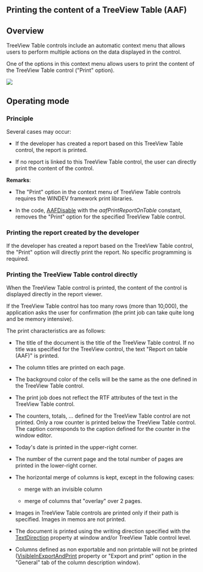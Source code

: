 
## Printing the content of a TreeView Table (AAF)
			

<a name="NOTE1"></a>
<a name="NOTE1_1"></a>


## Overview
<a name="overview_ELTTEXTE000117"></a>
TreeView Table controls include an automatic context menu that allows users to perform multiple actions on the data displayed in the control. 

One of the options in this context menu allows users to print the content of the TreeView Table control ("Print" option). 

![](https://doc.pcsoft.fr/en-US/images/image.awp?langid=3&name=FAA_Imprimer_TableH.gif)


<a name="NOTE2"></a>
<a name="NOTE2_1"></a>


## Operating mode
<a name="operating_mode_ELTTEXTE000141"></a>


### Principle
<a name="principle_ELTPARAGRAPHE000020"></a>

Several cases may occur:

- If the developer has created a report based on this TreeView Table control, the report is printed.

- If no report is linked to this TreeView Table control, the user can directly print the content of the control.




**Remarks**: 

- The "Print" option in the context menu of TreeView Table controls requires the WINDEV framework print libraries.

- In the code, [AAFDisable](../WDLang1/1000022018.md) with the *aafPrintReportOnTable* constant, removes the "Print" option for the specified TreeView Table control.





### Printing the report created by the developer
<a name="printing_the_report_created_the_developer_ELTPARAGRAPHE000036"></a>

If the developer has created a report based on the TreeView Table control, the "Print" option will directly print the report. No specific programming is required. 


### Printing the TreeView Table control directly
<a name="printing_the_treeview_table_control_directly_ELTPARAGRAPHE000041"></a>

When the TreeView Table control is printed, the content of the control is displayed directly in the report viewer.

If the TreeView Table control has too many rows (more than 10,000), the application asks the user for confirmation (the print job can take quite long and be memory intensive).

The print characteristics are as follows:

- The title of the document is the title of the TreeView Table control. If no title was specified for the TreeView control, the text "Report on table (AAF)" is printed.

- The column titles are printed on each page.

- The background color of the cells will be the same as the one defined in the TreeView Table control.

- The print job does not reflect the RTF attributes of the text in the TreeView Table control.  

- The counters, totals, ... defined for the TreeView Table control are not printed. Only a row counter is printed below the TreeView Table control. The caption corresponds to the caption defined for the counter in the window editor.

- Today's date is printed in the upper-right corner.

- The number of the current page and the total number of pages are printed in the lower-right corner.

- The horizontal merge of columns is kept, except in the following cases:

	- merge with an invisible column

	- merge of columns that "overlay" over 2 pages.




- Images in TreeView Table controls are printed only if their path is specified. Images in memos are not printed.

- The document is printed using the writing direction specified with the [TextDirection](../Proprietes/2513020.md) property at window and/or TreeView Table control level.

- Columns defined as non exportable and non printable will not be printed ([VisibleInExportAndPrint](../Proprietes/1000022320.md) property or "Export and print" option in the "General" tab of the column description window).






